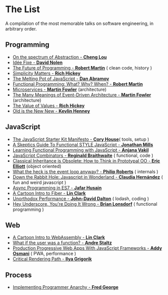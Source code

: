 # The List
A compilation of the most memorable talks on software engineering, in arbitrary order.

## Programming
* [On the spectrum of Abstraction - **Cheng Lou**](https://www.youtube.com/watch?v=mVVNJKv9esE)
* [Idée Fixe - **David Nolen**](https://www.youtube.com/watch?v=lzXHMy4ewtM)
* [The Future of Programming - **Robert Martin**](https://www.youtube.com/watch?v=ecIWPzGEbFc&t=1638s) ( clean code, history )
* [Simplicity Matters - **Rich Hickey**](https://www.youtube.com/watch?v=rI8tNMsozo0)
* [The Melting Pot of JavaScript - **Dan Abramov**](https://www.youtube.com/watch?v=G39lKaONAlA)
* [Functional Programming: What? Why? When? - **Robert Martin**](https://vimeo.com/97514630)
* [Microservices - **Martin Fowler**](https://www.youtube.com/watch?v=wgdBVIX9ifA) (architecture)
* [The Many Meanings of Event-Driven Architecture - **Martin Fowler**](https://www.youtube.com/watch?v=STKCRSUsyP0) (architecture)
* [The Value of Values - **Rich Hickey**](https://www.infoq.com/presentations/Value-Values)
* [Old is the New New - **Kevlin Henney**](https://www.youtube.com/watch?v=AbgsfeGvg3E)

## JavaScript
* [The JavaScript Starter Kit Manifesto - **Cory House**](https://www.youtube.com/watch?v=jubd2opc4Ps)( tools, setup )
* [A Skeptics Guide To Functional STYLE JavaScript - **Jonathan Mills**](https://www.youtube.com/watch?v=oF9XTJoScOE)
* [Learning Functional Programming with JavaScript - **Anjana Vakil**](https://www.youtube.com/watch?v=e-5obm1G_FY)
* [JavaScript Combinators - **Reginald Braithwaite**](https://www.youtube.com/watch?v=3t75HPU2c44) ( functional, code )
* [Classical Inheritance is Obsolete: How to Think in Prototypal OO - **Eric Elliott**](https://www.youtube.com/watch?v=lKCCZTUx0sI) (object oriented)
* [What the heck is the event loop anyway? - **Philip Roberts**](https://www.youtube.com/watch?v=8aGhZQkoFbQ) ( internals )
* [Down the Rabbit Hole: Javascript in Wonderland - **Claudia Hernández**](https://www.youtube.com/watch?v=gE9xn-KOp1I) ( fun and weird javascript )
* [Async Programming in ES7 - **Jafar Husain**](https://www.youtube.com/watch?v=lil4YCCXRYc)
* [A Cartoon Intro to Fiber - **Lin Clark**](https://www.youtube.com/watch?v=ZCuYPiUIONs)
* [Unorthodox Performance - **John-David Dalton**](https://www.youtube.com/watch?v=NthmeLEhDDM) ( lodash, coding )
* [Hey Underscore, You're Doing It Wrong - **Brian Lonsdorf**](https://www.youtube.com/watch?v=m3svKOdZijA) ( functional programming )

## Web
* [A Cartoon Intro to WebAssembly - **Lin Clark**](https://www.youtube.com/watch?v=HktWin_LPf4)
* [What if the user was a function? - **Andre Staltz**](https://www.youtube.com/watch?v=1zj7M1LnJV4)
* [Production Progressive Web Apps With JavaScript Frameworks - **Addy Osmani**](https://www.youtube.com/watch?v=aCMbSyngXB4) ( PWA, performance )
* [Critical Rendering Path - **Ilya Grigorik**](https://www.youtube.com/watch?v=PkOBnYxqj3k)

## Process
* [Implementing Programmer Anarchy - **Fred George**](https://www.youtube.com/watch?v=tIxHmsWCd7g)












